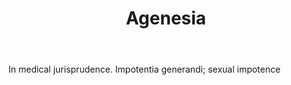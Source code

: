 ---
title: Agenesia
letter: A
permalink: "/definitions/agenesia.html"
body: In medical jurisprudence. Impotentia generandi; sexual impotence
published_at: '2018-07-07'
layout: post
---